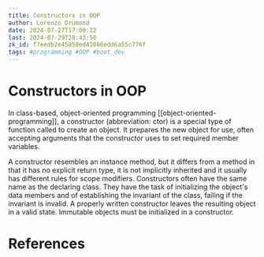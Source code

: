 ```yaml
---
title: Constructors in OOP
author: Lorenzo Drumond
date: 2024-07-27T17:00:22
last: 2024-07-29T20:43:50
zk_id: f7eedb2e45850ed41086edd6a55c776f
tags: #programming #OOP #boot_dev
---
```



# Constructors in OOP

In class-based, object-oriented programming [[object-oriented-programming]], a constructor (abbreviation: ctor) is a special type of function called to create an object. It prepares the new object for use, often accepting arguments that the constructor uses to set required member variables.

A constructor resembles an instance method, but it differs from a method in that it has no explicit return type, it is not implicitly inherited and it usually has different rules for scope modifiers. Constructors often have the same name as the declaring class. They have the task of initializing the object's data members and of establishing the invariant of the class, failing if the invariant is invalid. A properly written constructor leaves the resulting object in a valid state. Immutable objects must be initialized in a constructor.

# References
